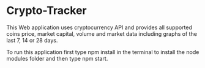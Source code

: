 # Crypto-Tracker

This Web application uses cryptocurrency API and provides all supported coins price, market capital, volume and market data including graphs of the last 7, 14 or 28 days.

To run this application first type npm install in the terminal to install the node modules folder and then type npm start.
